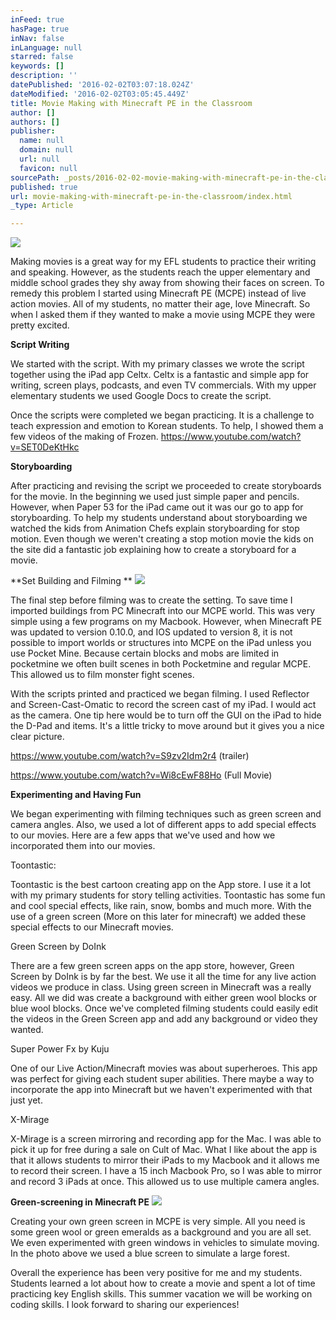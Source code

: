 ```yaml
---
inFeed: true
hasPage: true
inNav: false
inLanguage: null
starred: false
keywords: []
description: ''
datePublished: '2016-02-02T03:07:18.024Z'
dateModified: '2016-02-02T03:05:45.449Z'
title: Movie Making with Minecraft PE in the Classroom
author: []
authors: []
publisher:
  name: null
  domain: null
  url: null
  favicon: null
sourcePath: _posts/2016-02-02-movie-making-with-minecraft-pe-in-the-classroom.md
published: true
url: movie-making-with-minecraft-pe-in-the-classroom/index.html
_type: Article

---
```

![](https://the-grid-user-content.s3-us-west-2.amazonaws.com/d652c23d-1994-4798-bc19-32609be75c42.png)

Making movies is a great way for my EFL students to practice their writing and speaking. However, as the students reach the upper elementary and middle school grades they shy away from showing their faces on screen. To remedy this problem I started using Minecraft PE (MCPE) instead of live action movies. All of my students, no matter their age, love Minecraft. So when I asked them if they wanted to make a movie using MCPE they were pretty excited.

**Script Writing**

We started with the script. With my primary classes we wrote the script together using the iPad app Celtx. Celtx is a fantastic and simple app for writing, screen plays, podcasts, and even TV commercials. With my upper elementary students we used Google Docs to create the script.

Once the scripts were completed we began practicing. It is a challenge to teach expression and emotion to Korean students. To help, I showed them a few videos of the making of Frozen. https://www.youtube.com/watch?v=SET0DeKtHkc

**Storyboarding**

After practicing and revising the script we proceeded to create storyboards for the movie. In the beginning we used just simple paper and pencils. However, when Paper 53 for the iPad came out it was our go to app for storyboarding. To help my students understand about storyboarding we watched the kids from Animation Chefs explain storyboarding for stop motion. Even though we weren't creating a stop motion movie the kids on the site did a fantastic job explaining how to create a storyboard for a movie.

**Set Building and Filming **
![](https://the-grid-user-content.s3-us-west-2.amazonaws.com/6324cf07-ab6b-4e18-8942-721f89237614.png)

The final step before filming was to create the setting. To save time I imported buildings from PC Minecraft into our MCPE world. This was very simple using a few programs on my Macbook. However, when Minecraft PE was updated to version 0.10.0, and IOS updated to version 8, it is not possible to import worlds or structures into MCPE on the iPad unless you use Pocket Mine. Because certain blocks and mobs are limited in pocketmine we often built scenes in both Pocketmine and regular MCPE. This allowed us to film monster fight scenes.

With the scripts printed and practiced we began filming. I used Reflector and Screen-Cast-Omatic to record the screen cast of my iPad. I would act as the camera. One tip here would be to turn off the GUI on the iPad to hide the D-Pad and items. It's a little tricky to move around but it gives you a nice clear picture.

https://www.youtube.com/watch?v=S9zv2Idm2r4 (trailer)

https://www.youtube.com/watch?v=Wi8cEwF88Ho (Full Movie)

**Experimenting and Having Fun**

We began experimenting with filming techniques such as green screen and camera angles. Also, we used a lot of different apps to add special effects to our movies. Here are a few apps that we've used and how we incorporated them into our movies.

Toontastic:

Toontastic is the best cartoon creating app on the App store. I use it a lot with my primary students for story telling activities. Toontastic has some fun and cool special effects, like rain, snow, bombs and much more. With the use of a green screen (More on this later for minecraft) we added these special effects to our Minecraft movies.

Green Screen by DoInk

There are a few green screen apps on the app store, however, Green Screen by DoInk is by far the best. We use it all the time for any live action videos we produce in class. Using green screen in Minecraft was a really easy. All we did was create a background with either green wool blocks or blue wool blocks. Once we've completed filming students could easily edit the videos in the Green Screen app and add any background or video they wanted.

Super Power Fx by Kuju

One of our Live Action/Minecraft movies was about superheroes. This app was perfect for giving each student super abilities. There maybe a way to incorporate the app into Minecraft but we haven't experimented with that just yet.

X-Mirage

X-Mirage is a screen mirroring and recording app for the Mac. I was able to pick it up for free during a sale on Cult of Mac. What I like about the app is that it allows students to mirror their iPads to my Macbook and it allows me to record their screen. I have a 15 inch Macbook Pro, so I was able to mirror and record 3 iPads at once. This allowed us to use multiple camera angles.

**Green-screening in Minecraft PE**
![](https://the-grid-user-content.s3-us-west-2.amazonaws.com/acabb41c-48d8-4d1a-8b73-07da382dbba6.png)

Creating your own green screen in MCPE is very simple. All you need is some green wool or green emeralds as a background and you are all set. We even experimented with green windows in vehicles to simulate moving. In the photo above we used a blue screen to simulate a large forest.

Overall the experience has been very positive for me and my students. Students learned a lot about how to create a movie and spent a lot of time practicing key English skills. This summer vacation we will be working on coding skills. I look forward to sharing our experiences!